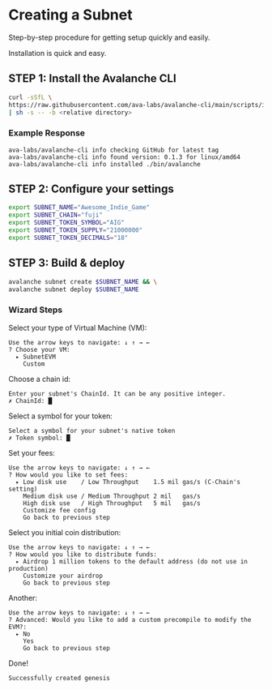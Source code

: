 # Creating a Subnet

Step-by-step procedure for getting setup quickly and easily.

Installation is quick and easy.

## STEP 1: Install the Avalanche CLI

```bash
curl -sSfL \
https://raw.githubusercontent.com/ava-labs/avalanche-cli/main/scripts/install.sh \
| sh -s -- -b <relative directory>
```

### Example Response

```
ava-labs/avalanche-cli info checking GitHub for latest tag
ava-labs/avalanche-cli info found version: 0.1.3 for linux/amd64
ava-labs/avalanche-cli info installed ./bin/avalanche
```

## STEP 2: Configure your settings

```bash
export SUBNET_NAME="Awesome_Indie_Game"
export SUBNET_CHAIN="fuji"
export SUBNET_TOKEN_SYMBOL="AIG"
export SUBNET_TOKEN_SUPPLY="21000000"
export SUBNET_TOKEN_DECIMALS="18"
```

## STEP 3: Build & deploy

```bash
avalanche subnet create $SUBNET_NAME && \
avalanche subnet deploy $SUBNET_NAME
```

### Wizard Steps

Select your type of Virtual Machine (VM):

```
Use the arrow keys to navigate: ↓ ↑ → ←
? Choose your VM:
  ▸ SubnetEVM
    Custom
```

Choose a chain id:

```
Enter your subnet's ChainId. It can be any positive integer.
✗ ChainId: █
```

Select a symbol for your token:

```
Select a symbol for your subnet's native token
✗ Token symbol: █
```

Set your fees:

```
Use the arrow keys to navigate: ↓ ↑ → ←
? How would you like to set fees:
  ▸ Low disk use    / Low Throughput    1.5 mil gas/s (C-Chain's setting)
    Medium disk use / Medium Throughput 2 mil   gas/s
    High disk use   / High Throughput   5 mil   gas/s
    Customize fee config
    Go back to previous step
```

Select you initial coin distribution:

```
Use the arrow keys to navigate: ↓ ↑ → ←
? How would you like to distribute funds:
  ▸ Airdrop 1 million tokens to the default address (do not use in production)
    Customize your airdrop
    Go back to previous step
```

Another:

```
Use the arrow keys to navigate: ↓ ↑ → ←
? Advanced: Would you like to add a custom precompile to modify the EVM?:
  ▸ No
    Yes
    Go back to previous step
```

Done!

```
Successfully created genesis
```

